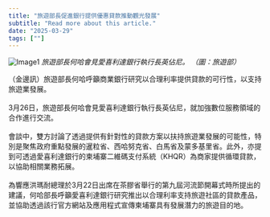 ```yaml
---
title: "旅遊部長促進銀行提供優惠貸款推動觀光發展"
subtitle: "Read more about this article."
date: "2025-03-29"
tags: [""]
---
```


![Image1](/thumbnails/tourism-loan-boost.jpg "new-year-reunion")
*旅遊部長何哈會見愛喜利達銀行執行長英佔尼。 （圖：旅遊部）*


（金邊訊）旅遊部長何哈呼籲商業銀行研究以合理利率提供貸款的可行性，以支持旅遊業發展。
<br/><br/>
3月26日，旅遊部長何哈會見愛喜利達銀行執行長英佔尼，就加強數位服務領域的合作進行交流。
<br/><br/>
會談中，雙方討論了透過提供有針對性的貸款方案以扶持旅遊業發展的可能性，特別是聚焦政府重點發展的暹粒省、西哈努克省、白馬省及蒙多基里省。此外，亦提到可透過愛喜利達銀行的柬埔寨二維碼支付系統（KHQR）為商家提供循環貸款，以協助相關業務拓展。
<br/><br/>
為響應洪瑪耐總理於3月22日出席在茶膠省舉行的第九屆河流節開幕式時所提出的建議，何哈部長呼籲愛喜利達銀行研究推出以合理利率支持旅遊社區的貸款產品，並協助透過該行官方網站及應用程式宣傳柬埔寨具有發展潛力的旅遊目的地。